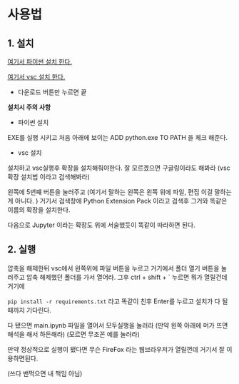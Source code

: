 # 사용법

## 1. 설치
[여기서 파이썬 설치 한다.](https://www.python.org/ftp/python/3.12.4/python-3.12.4-amd64.exe)

[여기서 vsc 설치 한다.](https://code.visualstudio.com/)
- 다운로드 버튼만 누르면 끝

**설치시 주의 사항**
- 파이썬 설치

EXE를 실행 시키고
처음 아래에 보이는 ADD python.exe TO PATH 을
체크 해준다.


- vsc 설치

설치하고 vsc실행후 확장을 설치해줘야한다.
잘 모르겠으면 구글링이라도 해봐라
(vsc 확장 설치법 이라고 검색해봐라)

왼쪽에 5번쨰 버튼을 눌러주고 
(여기서 말하는 왼쪽은 왼쪽 위에 파일, 편집 이걸 말하는게 아니다. )
거기서 검색창에 Python Extension Pack 이라고
검색후 그거와 똑같은 이름의 확장을 설치한다.

다음으로 Jupyter 이라는 확장도 위에 서술했듯이
똑같이 따라하면 된다.

## 2. 실행

압축을 해제한뒤
vsc에서 왼쪽위에 파일 버튼을 누르고
거기에서 폴더 열기 버튼을 눌러주고
압축 해제했던 폴더를 가서 열어라.
그후 ctrl + shift + ` 누르면
뭐가 열릴건데 거기에

`pip install -r requirements.txt`
라고 똑같이 친후 Enter를 누르고
설치가 다 될때까지 기다린다.

다 됐으면 main.ipynb 파일을 열어서
모두실행을 눌러라
(만약 왼쪽 아래에 머가 뜨면 해석을 해서 하든해라)
(모르면 무조꼰 예를 눌러라)

만약 정상적으로 실행이 됐다면
무슨 FireFox 라는 웹브라우저가 열릴껀데
거기서 잘 이용하면된다.

(쓰다 밴먹으면 내 책임 아님)
